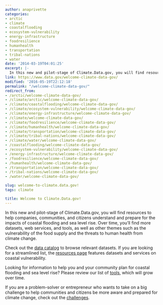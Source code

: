 ```yaml
---
author: anaprivette
categories:
- arctic
- climate
- coastalflooding
- ecosystem-vulnerability
- energy-infrastructure
- foodresilience
- humanhealth
- transportation
- tribal-nations
- water
date: '2014-03-19T04:01:25'
excerpt: |-
  In this new and pilot-stage of Climate.Data.gov, you will find resources to help companies, communities, and citizens understand and prepare for the impacts of coastal flooding and sea level rise. Over time, you’ll find more datasets, web services, and tools,…
link: https://www.data.gov/welcome-climate-data-gov/
modified: '2016-05-19T22:12:18'
permalink: "/welcome-climate-data-gov/"
redirect_from:
- /arctic/welcome-climate-data-gov/
- /climate/arctic/welcome-climate-data-gov/
- /climate/coastalflooding/welcome-climate-data-gov/
- /climate/ecosystem-vulnerability/welcome-climate-data-gov/
- /climate/energy-infrastructure/welcome-climate-data-gov/
- /climate/welcome-climate-data-gov/
- /climate/foodresilience/welcome-climate-data-gov/
- /climate/humanhealth/welcome-climate-data-gov/
- /climate/transportation/welcome-climate-data-gov/
- /climate/tribal-nations/welcome-climate-data-gov/
- /climate/water/welcome-climate-data-gov/
- /coastalflooding/welcome-climate-data-gov/
- /ecosystem-vulnerability/welcome-climate-data-gov/
- /energy-infrastructure/welcome-climate-data-gov/
- /foodresilience/welcome-climate-data-gov/
- /humanhealth/welcome-climate-data-gov/
- /transportation/welcome-climate-data-gov/
- /tribal-nations/welcome-climate-data-gov/
- /water/welcome-climate-data-gov/

slug: welcome-to-climate.data.gov!
tags: climate

title: Welcome to Climate.Data.gov!
---
```


In this new and pilot-stage of Climate.Data.gov, you will find resources to help companies, communities, and citizens understand and prepare for the impacts of coastal flooding and sea level rise. Over time, you’ll find more datasets, web services, and tools, as well as other themes such as the vulnerability of the food supply and the threats to human health from climate change.

Check out the [data catalog](https://catalog.data.gov/dataset?groups=climate5434&_groups_limit=0) to browse relevant datasets. If you are looking for a streamlined list, the [resources page](../climate-resources.html) features datasets and services on coastal vulnerability.

Looking for information to help you and your community plan for coastal flooding and sea level rise? Please review our list of [tools](../climate-tools.html), which will grow over time.

If you are a problem-solver or entrepreneur who wants to take on a big challenge to help communities and citizens be more aware and prepared for climate change, check out the [challenges](../climate-challenges.html).


